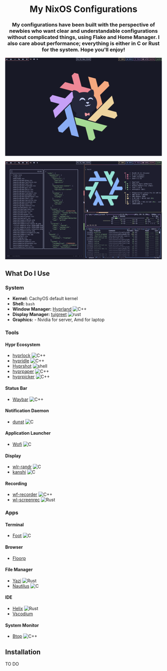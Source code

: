 <h1 align="center">My NixOS Configurations</h1>
<h3 align="center">My configurations have been built with the perspective of newbies who want clear and understandable configurations without complicated things, using Flake and Home Manager. I also care about performance; everything is either in C or Rust for the system. Hope you'll enjoy!</h3>

![Home](./assets/home.png)

![Dev](./assets/dev.png)

## What Do I Use

### System
- **Kernel:** CachyOS default kernel
- **Shell:** ```bash```
- **Window Manager:** [Hyprland](https://github.com/hyprwm/Hyprland) ![C++][cpp]
- **Display Manager:** [tuigreet](https://github.com/apognu/tuigreet) ![rust][rs] 
- **Graphics:** - Nvidia for server, Amd for laptop
  
### Tools

#### Hypr Ecosystem
- [hyprlock](https://github.com/hyprwm/hyprlock) ![C++][cpp]
- [hypridle](https://github.com/hyprwm/hypridle) ![C++][cpp]
- [Hyprshot](https://github.com/Gustash/Hyprshot) ![shell][sh]
- [hyprpaper](https://github.com/hyprwm/hyprpaper) ![C++][cpp]
- [hyprpicker](https://github.com/hyprwm/hyprpicker) ![C++][cpp]

#### Status Bar
- [Waybar](https://github.com/Alexays/Waybar) ![C++][cpp]

#### Notification Daemon
- [dunst](https://dunst-project.org/) ![C][c]

#### Application Launcher
- [Wofi](https://gitlab.com/dgirault/wofi) ![C][c]

#### Display
- [wlr-randr](https://sr.ht/~emersion/wlr-randr/) ![C][c]
- [kanshi](https://git.sr.ht/~emersion/kanshi) ![C][c]

#### Recording
- [wf-recorder](https://github.com/ammen99/wf-recorder) ![C++][cpp]
- [wl-screenrec](https://github.com/russelltg/wl-screenrec) ![Rust][rs]

### Apps

#### Terminal
- [Foot](https://codeberg.org/dnkl/foot) ![C][c]

#### Browser
- [Floorp](https://github.com/Floorp-Projects/Floorp)

#### File Manager
- [Yazi](https://github.com/sxyazi/yazi) ![Rust][rs]
- [Nautilus](https://github.com/GNOME/nautilus) ![C][c]

#### IDE
- [Helix](https://helix-editor.com/) ![Rust][rs]
- [Vscodium](https://github.com/VSCodium/vscodium)

#### System Monitor
- [Btop](https://github.com/aristocratos/btop) ![C++][cpp]


## Installation
TO DO




<!-- Links -->

<!-- Languages -->
<!-- Rust -->
[rs]: https://img.shields.io/badge/-rust-orange
<!-- Nim -->
[nim]: https://img.shields.io/badge/-nim-%23ffe953
<!-- Shell/Bash -->
[sh]: https://img.shields.io/badge/-shell-green
<!-- Golang -->
[go]: https://img.shields.io/badge/-go-68D7E2
<!-- C++ -->
[cpp]: https://img.shields.io/badge/-c%2B%2B-red
<!-- C -->
[c]: https://img.shields.io/badge/-c-lightgrey
<!-- Zig -->
[z]: https://img.shields.io/badge/-zig-yellow
<!-- Vala -->
[va]: https://img.shields.io/badge/-vala-blueviolet
<!-- Dart -->
[da]: https://img.shields.io/badge/-dart-02D3B3
<!-- Python -->
[py]: https://img.shields.io/badge/-python-blue
<!-- TypeScript -->
[ts]: https://img.shields.io/badge/-TS-007BCD
